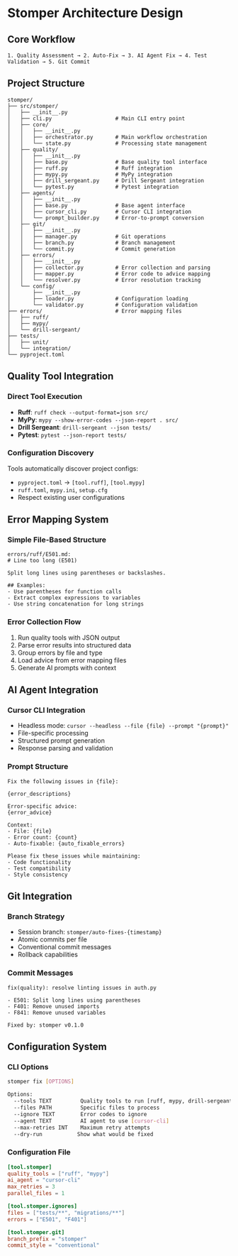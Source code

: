 # Stomper Architecture Design

## Core Workflow

```
1. Quality Assessment → 2. Auto-Fix → 3. AI Agent Fix → 4. Test Validation → 5. Git Commit
```

## Project Structure

```
stomper/
├── src/stomper/
│   ├── __init__.py
│   ├── cli.py                    # Main CLI entry point
│   ├── core/
│   │   ├── __init__.py
│   │   ├── orchestrator.py       # Main workflow orchestration
│   │   └── state.py              # Processing state management
│   ├── quality/
│   │   ├── __init__.py
│   │   ├── base.py               # Base quality tool interface
│   │   ├── ruff.py               # Ruff integration
│   │   ├── mypy.py               # MyPy integration
│   │   ├── drill_sergeant.py     # Drill Sergeant integration
│   │   └── pytest.py             # Pytest integration
│   ├── agents/
│   │   ├── __init__.py
│   │   ├── base.py               # Base agent interface
│   │   ├── cursor_cli.py         # Cursor CLI integration
│   │   └── prompt_builder.py     # Error-to-prompt conversion
│   ├── git/
│   │   ├── __init__.py
│   │   ├── manager.py            # Git operations
│   │   ├── branch.py             # Branch management
│   │   └── commit.py             # Commit generation
│   ├── errors/
│   │   ├── __init__.py
│   │   ├── collector.py          # Error collection and parsing
│   │   ├── mapper.py             # Error code to advice mapping
│   │   └── resolver.py           # Error resolution tracking
│   └── config/
│       ├── __init__.py
│       ├── loader.py             # Configuration loading
│       └── validator.py          # Configuration validation
├── errors/                       # Error mapping files
│   ├── ruff/
│   ├── mypy/
│   └── drill-sergeant/
├── tests/
│   ├── unit/
│   └── integration/
└── pyproject.toml
```

## Quality Tool Integration

### Direct Tool Execution
- **Ruff**: `ruff check --output-format=json src/`
- **MyPy**: `mypy --show-error-codes --json-report . src/`
- **Drill Sergeant**: `drill-sergeant --json tests/`
- **Pytest**: `pytest --json-report tests/`

### Configuration Discovery
Tools automatically discover project configs:
- `pyproject.toml` → `[tool.ruff]`, `[tool.mypy]`
- `ruff.toml`, `mypy.ini`, `setup.cfg`
- Respect existing user configurations

## Error Mapping System

### Simple File-Based Structure
```
errors/ruff/E501.md:
# Line too long (E501)

Split long lines using parentheses or backslashes.

## Examples:
- Use parentheses for function calls
- Extract complex expressions to variables
- Use string concatenation for long strings
```

### Error Collection Flow
1. Run quality tools with JSON output
2. Parse error results into structured data
3. Group errors by file and type
4. Load advice from error mapping files
5. Generate AI prompts with context

## AI Agent Integration

### Cursor CLI Integration
- Headless mode: `cursor --headless --file {file} --prompt "{prompt}"`
- File-specific processing
- Structured prompt generation
- Response parsing and validation

### Prompt Structure
```
Fix the following issues in {file}:

{error_descriptions}

Error-specific advice:
{error_advice}

Context:
- File: {file}
- Error count: {count}
- Auto-fixable: {auto_fixable_errors}

Please fix these issues while maintaining:
- Code functionality
- Test compatibility
- Style consistency
```

## Git Integration

### Branch Strategy
- Session branch: `stomper/auto-fixes-{timestamp}`
- Atomic commits per file
- Conventional commit messages
- Rollback capabilities

### Commit Messages
```
fix(quality): resolve linting issues in auth.py

- E501: Split long lines using parentheses
- F401: Remove unused imports
- F841: Remove unused variables

Fixed by: stomper v0.1.0
```

## Configuration System

### CLI Options
```bash
stomper fix [OPTIONS]

Options:
  --tools TEXT         Quality tools to run [ruff, mypy, drill-sergeant]
  --files PATH         Specific files to process
  --ignore TEXT        Error codes to ignore
  --agent TEXT         AI agent to use [cursor-cli]
  --max-retries INT    Maximum retry attempts
  --dry-run           Show what would be fixed
```

### Configuration File
```toml
[tool.stomper]
quality_tools = ["ruff", "mypy"]
ai_agent = "cursor-cli"
max_retries = 3
parallel_files = 1

[tool.stomper.ignores]
files = ["tests/**", "migrations/**"]
errors = ["E501", "F401"]

[tool.stomper.git]
branch_prefix = "stomper"
commit_style = "conventional"
```
